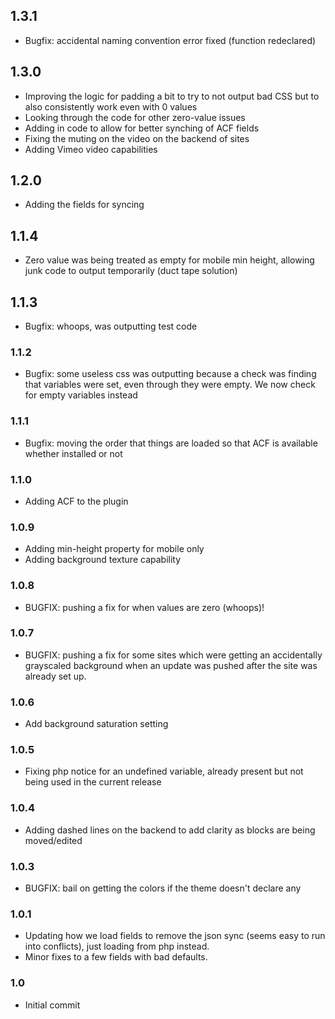 ## 1.3.1
* Bugfix: accidental naming convention error fixed (function redeclared)

## 1.3.0
* Improving the logic for padding a bit to try to not output bad CSS but to also consistently work even with 0 values
* Looking through the code for other zero-value issues
* Adding in code to allow for better synching of ACF fields
* Fixing the muting on the video on the backend of sites
* Adding Vimeo video capabilities

## 1.2.0
* Adding the fields for syncing

## 1.1.4
* Zero value was being treated as empty for mobile min height, allowing junk code to output temporarily (duct tape solution)

## 1.1.3
* Bugfix: whoops, was outputting test code

### 1.1.2
* Bugfix: some useless css was outputting because a check was finding that variables were set, even through they were empty. We now check for empty variables instead

### 1.1.1
* Bugfix: moving the order that things are loaded so that ACF is available whether installed or not

### 1.1.0
* Adding ACF to the plugin

### 1.0.9
* Adding min-height property for mobile only
* Adding background texture capability

### 1.0.8
* BUGFIX: pushing a fix for when values are zero (whoops)!

### 1.0.7
* BUGFIX: pushing a fix for some sites which were getting an accidentally grayscaled background when an update was pushed after the site was already set up.

### 1.0.6
* Add background saturation setting

### 1.0.5
* Fixing php notice for an undefined variable, already present but not being used in the current release

### 1.0.4 
* Adding dashed lines on the backend to add clarity as blocks are being moved/edited

### 1.0.3
* BUGFIX: bail on getting the colors if the theme doesn't declare any

### 1.0.1
* Updating how we load fields to remove the json sync (seems easy to run into conflicts), just loading from php instead.
* Minor fixes to a few fields with bad defaults.

### 1.0
* Initial commit